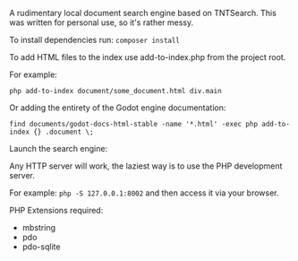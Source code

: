 A rudimentary local document search engine based on TNTSearch. This was written for personal use, so it's rather messy.

To install dependencies run: `composer install`

To add HTML files to the index use add-to-index.php from the project root.

For example:

`php add-to-index document/some_document.html div.main`

Or adding the entirety of the Godot engine documentation:

`find documents/godot-docs-html-stable -name '*.html' -exec php add-to-index {} .document \;`

Launch the search engine:

Any HTTP server will work, the laziest way is to use the PHP development server.

For example: `php -S 127.0.0.1:8002` and then access it via your browser.

PHP Extensions required:

* mbstring
* pdo
* pdo-sqlite